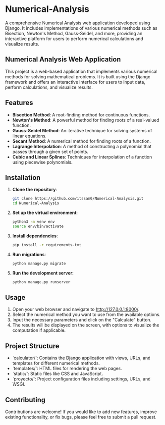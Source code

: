# Numerical-Analysis
A comprehensive Numerical Analysis web application developed using Django. It includes implementations of various numerical methods such as Bisection, Newton's Method, Gauss-Seidel, and more, providing an interactive platform for users to perform numerical calculations and visualize results.

## Numerical Analysis Web Application

This project is a web-based application that implements various numerical methods for solving mathematical problems. It is built using the Django framework and offers an interactive interface for users to input data, perform calculations, and visualize results.

## Features

- **Bisection Method**: A root-finding method for continuous functions.
- **Newton's Method**: A powerful method for finding roots of a real-valued function.
- **Gauss-Seidel Method**: An iterative technique for solving systems of linear equations.
- **Secant Method**: A numerical method for finding roots of a function.
- **Lagrange Interpolation**: A method of constructing a polynomial that passes through a given set of points.
- **Cubic and Linear Splines**: Techniques for interpolation of a function using piecewise polynomials.

## Installation

1. **Clone the repository**:
   ```bash
   git clone https://github.com/itssam0/Numerical-Analysis.git
   cd Numerical-Analysis
   
2. **Set up the virtual environment**:
    ```bash
    python3 -m venv env
    source env/bin/activate
    
3. **Install dependencies**:
   ```bash
   pip install -r requirements.txt

4. **Run migrations**:
    ```bash
    python manage.py migrate

5. **Run the development server**:
    ```bash
    python manage.py runserver

## Usage

1. Open your web browser and navigate to http://127.0.0.1:8000/.
2. Select the numerical method you want to use from the available options.
3. Input the necessary parameters and click on the "Calculate" button.
4. The results will be displayed on the screen, with options to visualize the computation if applicable.

## Project Structure

- 'calculator/': Contains the Django application with views, URLs, and templates for different numerical methods.
- 'templates/': HTML files for rendering the web pages.
- 'static/': Static files like CSS and JavaScript.
- 'proyecto/': Project configuration files including settings, URLs, and WSGI.

## Contributing

Contributions are welcome! If you would like to add new features, improve existing functionality, or fix bugs, please feel free to submit a pull request.
